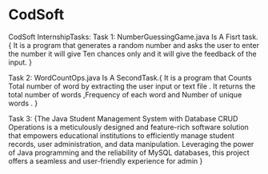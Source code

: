 # CodSoft
CodSoft InternshipTasks:
Task 1: 
NumberGuessingGame.java Is A Fisrt task.{
It is a program that generates a random number and asks the user to enter the number it will give Ten chances only and it will give the feedback of the input.
}

Task 2: 
WordCountOps.java Is A SecondTask.{
It is a program that Counts Total number of word by extracting the user input or text file . It returns the total number of words ,Frequency of each word and Number of unique words .
}    

Task 3:
{The Java Student Management System with Database CRUD Operations is a meticulously designed and feature-rich software solution that empowers educational institutions to efficiently manage student records, user administration, and data manipulation. Leveraging the power of Java programming and the reliability of MySQL databases, this project offers a seamless and user-friendly experience for admin }
